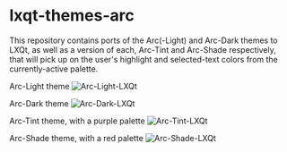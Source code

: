 # lxqt-themes-arc

This repository contains ports of the Arc(-Light) and Arc-Dark themes to LXQt, as well as a version of each, Arc-Tint and Arc-Shade respectively, that will pick up on the user's highlight and selected-text colors from the currently-active palette.

Arc-Light theme
![Arc-Light-LXQt](https://user-images.githubusercontent.com/67122280/227820375-2d7d6470-a7e1-4c5b-8a57-3885bb61e27c.png)

Arc-Dark theme
![Arc-Dark-LXQt](https://user-images.githubusercontent.com/67122280/227820380-3aa53a8e-dd5b-448c-8e8a-d4f2c840316d.png)

Arc-Tint theme, with a purple palette
![Arc-Tint-LXQt](https://user-images.githubusercontent.com/67122280/227820379-67c4fd54-95ca-465f-8b07-e8fe34781eee.png)

Arc-Shade theme, with a red palette
![Arc-Shade-LXQt](https://user-images.githubusercontent.com/67122280/227820376-c04436f4-b851-4c75-8243-22ad5400731d.png)

